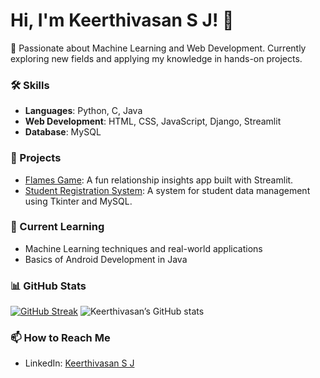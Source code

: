 # Hi, I'm Keerthivasan S J! 👋

👀 Passionate about Machine Learning and Web Development. Currently exploring new fields and applying my knowledge in hands-on projects.

### 🛠 Skills
- **Languages**: Python, C, Java
- **Web Development**: HTML, CSS, JavaScript, Django, Streamlit
- **Database**: MySQL

### 🚀 Projects
- [Flames Game](https://flames-game.streamlit.app): A fun relationship insights app built with Streamlit.
- [Student Registration System](https://github.com/Keerthivasan-s-j/student_registration_system.git): A system for student data management using Tkinter and MySQL.

### 🌱 Current Learning
- Machine Learning techniques and real-world applications
- Basics of Android Development in Java

### 📊 GitHub Stats
[![GitHub Streak](https://streak-stats.demolab.com/?user=Keerthivasan-s-j)](https://git.io/streak-stats)
![Keerthivasan’s GitHub stats](https://github-readme-stats.vercel.app/api?username=Keerthivasan-s-j&show_icons=true&theme=radical)

### 📫 How to Reach Me
- LinkedIn: [Keerthivasan S J](https://www.linkedin.com/in/keerthivasansj16/)

<!---
Keerthivasan-s-j/Keerthivasan-s-j is a ✨ special ✨ repository because its `README.md` (this file) appears on your GitHub profile.
You can click the Preview link to take a look at your changes.
--->
